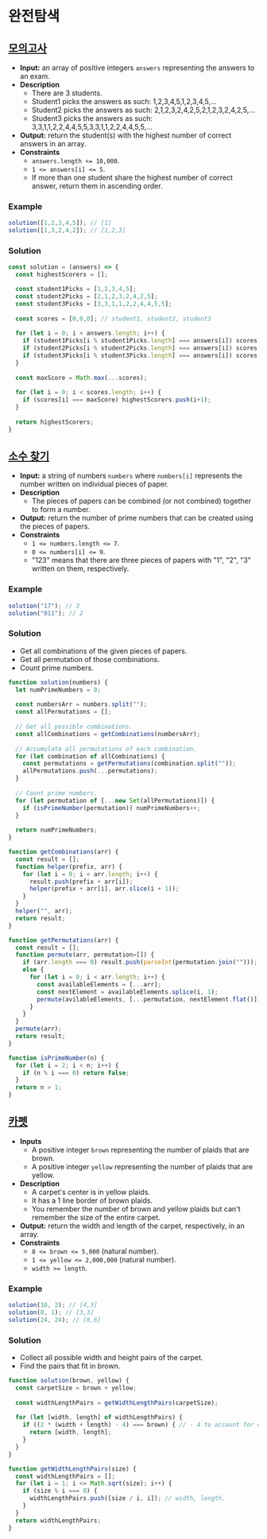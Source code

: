 # 완전탐색

## [모의고사](https://programmers.co.kr/learn/courses/30/lessons/42840)
- **Input:** an array of positive integers `answers` representing the answers to an exam.
- **Description**
  - There are 3 students.
  - Student1 picks the answers as such: 1,2,3,4,5,1,2,3,4,5,...
  - Student2 picks the answers as such: 2,1,2,3,2,4,2,5,2,1,2,3,2,4,2,5,...
  - Student3 picks the answers as such: 3,3,1,1,2,2,4,4,5,5,3,3,1,1,2,2,4,4,5,5,...
- **Output:** return the student(s) with the highest number of correct answers in an array.
- **Constraints**
  - `answers.length <= 10,000`.
  - `1 <= answers[i] <= 5`.
  - If more than one student share the highest number of correct answer, return them in ascending order.
### Example
```js
solution([1,2,3,4,5]); // [1]
solution([1,3,2,4,2]); // [1,2,3]
```
### Solution
```js
const solution = (answers) => {
  const highestScorers = [];

  const student1Picks = [1,2,3,4,5];
  const student2Picks = [2,1,2,3,2,4,2,5];
  const student3Picks = [3,3,1,1,2,2,4,4,5,5];
  
  const scores = [0,0,0]; // student1, student2, student3
  
  for (let i = 0; i < answers.length; i++) {
    if (student1Picks[i % student1Picks.length] === answers[i]) scores[0]++;
    if (student2Picks[i % student2Picks.length] === answers[i]) scores[1]++;
    if (student3Picks[i % student3Picks.length] === answers[i]) scores[2]++;
  }
  
  const maxScore = Math.max(...scores);
  
  for (let i = 0; i < scores.length; i++) {
    if (scores[i] === maxScore) highestScorers.push(i+1);
  }
  
  return highestScorers;
}
```

## [소수 찾기](https://programmers.co.kr/learn/courses/30/lessons/42839)
- **Input:** a string of numbers `numbers` where `numbers[i]` represents the number written on individual pieces of paper.
- **Description**
  - The pieces of papers can be combined (or not combined) together to form a number.
- **Output:** return the number of prime numbers that can be created using the pieces of papers.
- **Constraints**
  - `1 <= numbers.length <= 7`.
  - `0 <= numbers[i] <= 9`.
  - "123" means that there are three pieces of papers with "1", "2", "3" written on them, respectively.
### Example
```js
solution("17"); // 3
solution("011"); // 2
```
### Solution
- Get all combinations of the given pieces of papers.
- Get all permutation of those combinations.
- Count prime numbers.
```js
function solution(numbers) {
  let numPrimeNumbers = 0;
  
  const numbersArr = numbers.split("");
  const allPermutations = [];
  
  // Get all possible combinations.
  const allCombinations = getCombinations(numbersArr);
  
  // Accumulate all permutations of each combination.
  for (let combination of allCombinations) {
    const permutations = getPermutations(combination.split(""));
    allPermutations.push(...permutations);
  }
  
  // Count prime numbers.
  for (let permutation of [...new Set(allPermutations)]) {
    if (isPrimeNumber(permutation)) numPrimeNumbers++;
  }
  
  return numPrimeNumbers;
}

function getCombinations(arr) {
  const result = [];
  function helper(prefix, arr) {
    for (let i = 0; i < arr.length; i++) {
      result.push(prefix + arr[i]);
      helper(prefix + arr[i], arr.slice(i + 1));
    }
  }
  helper("", arr);
  return result;
}

function getPermutations(arr) {
  const result = [];
  function permute(arr, permutation=[]) {
    if (arr.length === 0) result.push(parseInt(permutation.join("")));
    else {
      for (let i = 0; i < arr.length; i++) {
        const availableElements = [...arr];
        const nextElement = availableElements.splice(i, 1);
        permute(avilableElements, [...permutation, nextElement.flat()]);
      }
    }
  }
  permute(arr);
  return result;
}

function isPrimeNumber(n) {
  for (let i = 2; i < n; i++) {
    if (n % i === 0) return false;
  }
  return n > 1;
}
```

## [카펫](https://programmers.co.kr/learn/courses/30/lessons/42842)
- **Inputs**
  - A positive integer `brown` representing the number of plaids that are brown.
  - A positive integer `yellow` representing the number of plaids that are yellow.
- **Description**
  - A carpet's center is in yellow plaids.
  - It has a 1 line border of brown plaids.
  - You remember the number of brown and yellow plaids but can't remember the size of the entire carpet.
- **Output:** return the width and length of the carpet, respectively, in an array.
- **Constraints**
  - `8 <= brown <= 5,000` (natural number).
  - `1 <= yellow <= 2,000,000` (natural number).
  - `width >= length`.
### Example
```js
solution(10, 2); // [4,3]
solution(8, 1); // [3,3]
solution(24, 24); // [8,6]
```
### Solution
- Collect all possible width and height pairs of the carpet.
- Find the pairs that fit in brown.
```js
function solution(brown, yellow) {
  const carpetSize = brown + yellow;
  
  const widthLengthPairs = getWidthLengthPairs(carpetSize);
  
  for (let [width, length] of widthLengthPairs) {
    if ((2 * (width + length) - 4) === brown) { // - 4 to account for corners.
      return [width, length];
    }
  }
}

function getWidthLengthPairs(size) {
  const widthLengthPairs = [];
  for (let i = 1; i <= Math.sqrt(size); i++) {
    if (size % i === 0) {
      widthLengthPairs.push([size / i, i]); // width, length.
    }
  }
  return widthLengthPairs;
}

```
